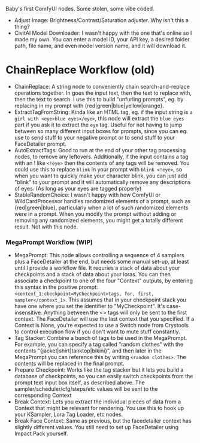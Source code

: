 Baby's first ComfyUI nodes. Some stolen, some vibe coded.

- Adjust Image: Brightness/Contrast/Saturation adjuster. Why isn't this a thing?
- CivitAI Model Downloader: I wasn't happy with the one that's online so I made my own. You can enter a model ID, your API key, a desired folder path, file name, and even model version name, and it will download it.

# ChainReplace Workflow (old)
- ChainReplace: A string node to conveniently chain search-and-replace operations together. In goes the input text, then the text to replace with, then the text to search. I use this to build "unfurling prompts", eg. by replacing <randomcolor> in my prompt with {red|green|blue|yellow|orange}.
- ExtractTagFromString: Kinda like an HTML tag, eg. if the input string is `a girl with <eye>blue eyes</eye>`, this node will extract the `blue eyes` part if you ask it to extract the `eye` tag. Useful for not having to jump between so many different input boxes for prompts, since you can eg. use <neg>to send stuff to your negative prompt</neg> or <face>to send stuff to your FaceDetailer prompt</face>.
- AutoExtractTags: Good to run at the end of your other tag processing nodes, to remove any leftovers. Additionally, if the input contains a tag with an ! like `<!eye>` then the contents of any <eye> tags will be removed. You could use this to replace `blink` in your prompt with `blink <!eye>`, so when you want to quickly make your character blink, you can just add "blink" to your prompt and it will automatically remove any descriptions of eyes. (As long as your eyes are tagged properly)
- StableRandomChoice: I wasn't happy with how ComfyUI or WildCardProcessor handles randomized elements of a prompt, such as {red|green|blue}, particularly when a lot of such randomized elements were in a prompt. When you modify the prompt without adding or removing any randomized elements, you might get a totally different result. Not with this node.

### MegaPrompt Workflow (WIP)
- MegaPrompt: This node allows controlling a sequence of 4 samplers plus a FaceDetailer at the end, but needs some manual set-up, at least until I provide a workflow file. It requries a stack of data about your checkpoints and a stack of data about your loras. You can then associate a checkpoint to one of the four "Context" outputs, by entering this syntax in the positive prompt: `<context_1:checkpoint=MyCheckpoint>tags, for, first, sampler</context_1>`. This assumes that in your checkpoint stack you have one where you set the identifier to "MyCheckpoint". It's case-insensitive. Anything between the <> tags will only be sent to the first context. The FaceDetailer will use the last context that you specified. If a Context is None, you're expected to use a Switch node from Crystools to control execution flow if you don't want to mute stuff constantly.
- Tag Stacker: Combine a bunch of tags to be used in the MegaPrompt. For example, you can specify a tag called "random clothes" with the contents "{jacket|shirt|tanktop|bikini}", and then later in the MegaPrompt you can reference this by writing `<random clothes>`. The contents will be replaced in the final prompt.
- Prepare Checkpoint: Works like the tag stacker but it lets you build a database of checkpoints, so you can easily switch checkpoints from the prompt text input box itself, as described above. The sampler/scheduler/cfg/steps/etc values will be sent to the corresponding Context
- Break Context: Lets you extract the individual pieces of data from a Context that might be relevant for rendering. You use this to hook up your KSampler, Lora Tag Loader, etc nodes.
- Break Face Context: Same as previous, but the facedetailer context has slightly different values. You still need to set up FaceDetailer using Impact Pack yourself.
